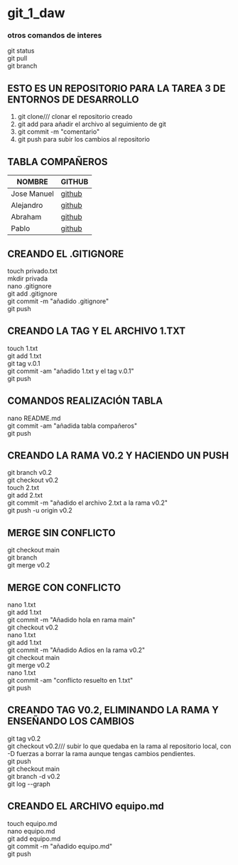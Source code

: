 # git_1_daw

### otros comandos de interes

git status<br>
git pull<br>
git branch

## ESTO ES UN REPOSITORIO PARA LA TAREA 3 DE ENTORNOS DE DESARROLLO

1) git clone/// clonar el repositorio creado
2) git add para añadir el archivo al seguimiento de git
3) git commit -m "comentario"
4) git push para subir los cambios al repositorio

## TABLA COMPAÑEROS

| NOMBRE | GITHUB |
|--------|--------|
|Jose Manuel|[github](https://github.com/jbenalb)|
|Alejandro|[github](https://github.com/asecval543)|
|Abraham|[github](https://github.com/arodmor789)|
|Pablo|[github](https://github.com/pamadob)|

## CREANDO EL .GITIGNORE

touch privado.txt<br>
mkdir privada<br>
nano .gitignore<br>
git add .gitignore<br>
git commit -m "añadido .gitignore"<br>
git push

## CREANDO LA TAG Y EL ARCHIVO 1.TXT

 touch 1.txt<br>
 git add 1.txt<br>
 git tag v.0.1<br>
 git commit -am "añadido 1.txt y el tag v.0.1"<br>
 git push 

## COMANDOS REALIZACIÓN TABLA

nano README.md<br>
git commit -am "añadida tabla compañeros"<br>
git push

## CREANDO LA RAMA V0.2 Y HACIENDO UN PUSH

  git branch v0.2<br>
  git checkout v0.2<br>
  touch 2.txt<br>
  git add 2.txt<br>
  git commit -m "añadido el archivo 2.txt a la rama v0.2"<br>
  git push -u origin v0.2

## MERGE SIN CONFLICTO

 git checkout main<br>
 git branch<br>
 git merge v0.2

## MERGE CON CONFLICTO

 nano 1.txt<br>
  git add 1.txt<br>
  git commit -m "Añadido hola en rama main"<br>
  git checkout v0.2<br>
  nano 1.txt<br>
  git add 1.txt<br>
  git commit -m "Añadido Adios en la rama v0.2"<br>
  git checkout main<br>
  git merge v0.2<br>
  nano 1.txt<br>
  git commit -am "conflicto resuelto en 1.txt"<br>
  git push

## CREANDO TAG V0.2, ELIMINANDO LA RAMA Y ENSEÑANDO LOS CAMBIOS

   git tag v0.2<br>
   git checkout v0.2/// subir lo que quedaba en la rama al repositorio local, con -D fuerzas a borrar la rama aunque tengas cambios pendientes.<br>
   git push<br>
   git checkout main<br>
   git branch -d v0.2<br>
   git log --graph

## CREANDO EL ARCHIVO equipo.md

  touch equipo.md<br>
  nano equipo.md<br>
  git add equipo.md<br>
  git commit -m "añadido equipo.md"<br>
  git push






